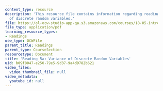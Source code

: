 ```yaml
---
content_type: resource
description: 'This resource file contains information regarding reading 5a: variance
  of discrete random variables.'
file: https://ol-ocw-studio-app-qa.s3.amazonaws.com/courses/18-05-introduction-to-probability-and-statistics-spring-2014/b09f8047e25079e59d379a4d9782b621_MIT18_05S14_Reading5a.pdf
file_type: application/pdf
learning_resource_types:
- Readings
ocw_type: OCWFile
parent_title: Readings
parent_type: CourseSection
resourcetype: Document
title: 'Reading 5a: Variance of Discrete Random Variables'
uid: b09f8047-e250-79e5-9d37-9a4d9782b621
video_files:
  video_thumbnail_file: null
video_metadata:
  youtube_id: null
---
```

